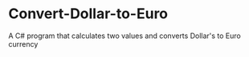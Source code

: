 # Convert-Dollar-to-Euro
A C# program that calculates two values and converts Dollar's to Euro currency
